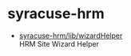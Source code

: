 # syracuse-hrm

* [syracuse-hrm/lib/wizardHelper](lib/wizardHelper.md)  
  HRM Site Wizard Helper  
